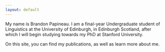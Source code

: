 ```yaml
---
layout: default
---
```


My name is Brandon Papineau. I am a final-year Undergraduate student of Linguistics at the University of Edinburgh, in Edinburgh Scotland, after which I will begin studying towards my PhD at Stanford University. 

On this site, you can find my publications, as well as learn more about me.
